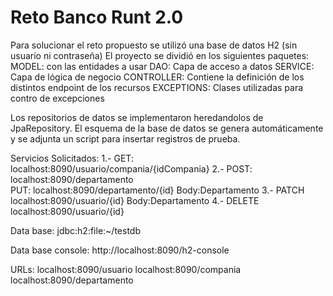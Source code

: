 # Reto Banco Runt 2.0
Para solucionar el reto propuesto se utilizó una base de datos H2 (sin usuario ni contraseña)
El proyecto se dividió en los siguientes paquetes:
MODEL: con las entidades a usar
DAO: Capa de acceso a datos
SERVICE: Capa de lógica de negocio 
CONTROLLER: Contiene la definición de los distintos endpoint de los recursos
EXCEPTIONS: Clases utilizadas para contro de excepciones

Los repositorios de datos se implementaron heredandolos de JpaRepository. 
El esquema de la base de datos se genera automáticamente y se adjunta un script para insertar registros de prueba.

Servicios Solicitados:
1.- GET: localhost:8090/usuario/compania/{idCompania}
2.- POST: localhost:8090/departamento  
    PUT:  localhost:8090/departamento/{id}  Body:Departamento
3.- PATCH localhost:8090/usuario/{id}   Body:Departamento
4.- DELETE localhost:8090/usuario/{id}



Data base: jdbc:h2:file:~/testdb

Data base console: http://localhost:8090/h2-console

URLs:
localhost:8090/usuario
localhost:8090/compania
localhost:8090/departamento


